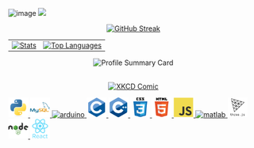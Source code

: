 ![image](https://user-images.githubusercontent.com/88976526/156935921-e02f5c2c-95d2-4746-9018-926d49dcf77b.png)
![](https://komarev.com/ghpvc/?username=Shamvv&color=lightgrey&style=plastic)<br>

<!--![snake gif](https://github.com/Shamvv/Shamvv/blob/output/github-contribution-grid-snake.gif)-->

<div align="center">
    <a href="https://git.io/streak-stats">
        <img src="https://github-readme-streak-stats.herokuapp.com?user=shamvv&theme=dracula&date_format=M%20j%5B%2C%20Y%5D&background=0F0C0BE6" alt="GitHub Streak">
    </a>
</div>

<div align="center">
  <table style="border: none; background-color: transparent;">
    <tr>
      <td style="border: none; background-color: transparent;">
        <a href="https://github.com/anuraghazra/github-readme-stats">
          <img src="https://github-readme-stats.vercel.app/api?username=shamvv&show_icons=true&theme=darcula&border_radius=10&card_width=440&hide_border=true" alt="Stats">
        </a>
      </td>
      <td style="border: none; background-color: transparent;">
        <a href="https://github.com/shamvv/github-readme-stats">
          <img src="https://github-readme-stats.vercel.app/api/top-langs/?username=shamvv&layout=compact&theme=darcula&border_radius=10&card_width=440&hide_border=true" alt="Top Languages">
        </a>
      </td>
    </tr>
  </table>
</div>
<div align="center">
    <img src="https://github-profile-summary-cards.vercel.app/api/cards/profile-details?username=shamvv&theme=monokai" alt="Profile Summary Card"><br><br>
    <p>
        <a href="https://xkcd.com/">
            <img src="https://imgs.xkcd.com/comics/computers_vs_humans.png" alt="XKCD Comic" style="width: 400px; height: auto;" />
        </a>
    </p>
</div>


<p align="left"> </a> <a href="https://www.python.org" target="_blank" rel="noreferrer"> <img src="https://raw.githubusercontent.com/devicons/devicon/master/icons/python/python-original.svg" alt="python" width="40" height="40"/> </a> <a href="https://www.mysql.com/" target="_blank" rel="noreferrer"> <img src="https://raw.githubusercontent.com/devicons/devicon/master/icons/mysql/mysql-original-wordmark.svg" alt="mysql" width="40" height="40"/> <a href="https://www.arduino.cc/" target="_blank" rel="noreferrer"> <img src="https://cdn.worldvectorlogo.com/logos/arduino-1.svg" alt="arduino" width="40" height="40"/> </a> <a href="https://www.cprogramming.com/" target="_blank" rel="noreferrer"> <img src="https://raw.githubusercontent.com/devicons/devicon/master/icons/c/c-original.svg" alt="c" width="40" height="40"/> </a> <a href="https://www.w3schools.com/cpp/" target="_blank" rel="noreferrer"> <img src="https://raw.githubusercontent.com/devicons/devicon/master/icons/cplusplus/cplusplus-original.svg" alt="cplusplus" width="40" height="40"/> </a> <a href="https://www.w3schools.com/css/" target="_blank" rel="noreferrer"> <img src="https://raw.githubusercontent.com/devicons/devicon/master/icons/css3/css3-original-wordmark.svg" alt="css3" width="40" height="40"/> </a> <a href="https://www.w3.org/html/" target="_blank" rel="noreferrer"> <img src="https://raw.githubusercontent.com/devicons/devicon/master/icons/html5/html5-original-wordmark.svg" alt="html5" width="40" height="40"/> </a> <a href="https://developer.mozilla.org/en-US/docs/Web/JavaScript" target="_blank" rel="noreferrer"> <img src="https://raw.githubusercontent.com/devicons/devicon/master/icons/javascript/javascript-original.svg" alt="javascript" width="40" height="40"/> </a> <a href="https://www.mathworks.com/" target="_blank" rel="noreferrer"> <img src="https://upload.wikimedia.org/wikipedia/commons/2/21/Matlab_Logo.png" alt="matlab" width="40" height="40"/> <a href="https://threejs.org/" target="_blank" rel="noreferrer"> <img src="https://raw.githubusercontent.com/devicons/devicon/master/icons/threejs/threejs-original-wordmark.svg" alt="threejs" width="40" height="40"/>
 <a href="https://nodejs.org/en/" target="_blank" rel="noreferrer"> <img src="https://raw.githubusercontent.com/devicons/devicon/master/icons/nodejs/nodejs-original-wordmark.svg" alt="matlab" width="40" height="40"/>
  <a href="https://reactjs.org/" target="_blank" rel="noreferrer"> <img src="https://raw.githubusercontent.com/devicons/devicon/master/icons/react/react-original-wordmark.svg" alt="matlab" width="40" height="40"/>
 </p>

<!--
<h3 align="left">Languages and Tools:</h3>
<p align="left"> <a href="https://www.cprogramming.com/" target="_blank"> <img src="https://devicons.github.io/devicon/devicon.git/icons/c/c-original.svg" alt="c" width="40" height="40"/> </a> <a href="https://www.w3schools.com/cpp/" target="_blank"> <img src="https://devicons.github.io/devicon/devicon.git/icons/cplusplus/cplusplus-original.svg" alt="cplusplus" width="40" height="40"/> </a> <a href="https://www.w3schools.com/css/" target="_blank"> <img src="https://devicons.github.io/devicon/devicon.git/icons/css3/css3-original-wordmark.svg" alt="css3" width="40" height="40"/> </a> <a href="https://www.figma.com/" target="_blank"> <img src="https://www.vectorlogo.zone/logos/figma/figma-icon.svg" alt="figma" width="40" height="40"/> </a> <a href="https://flutter.dev" target="_blank"> <img src="https://www.vectorlogo.zone/logos/flutterio/flutterio-icon.svg" alt="flutter" width="40" height="40"/> </a> <a href="https://git-scm.com/" target="_blank"> <img src="https://www.vectorlogo.zone/logos/git-scm/git-scm-icon.svg" alt="git" width="40" height="40"/> </a> <a href="https://www.w3.org/html/" target="_blank"> <img src="https://devicons.github.io/devicon/devicon.git/icons/html5/html5-original-wordmark.svg" alt="html5" width="40" height="40"/> </a> <a href="https://www.linux.org/" target="_blank"> <img src="https://devicons.github.io/devicon/devicon.git/icons/linux/linux-original.svg" alt="linux" width="40" height="40"/> </a> <a href="https://www.photoshop.com/en" target="_blank"> <img src="https://devicons.github.io/devicon/devicon.git/icons/photoshop/photoshop-plain.svg" alt="photoshop" width="40" height="40"/> </a> <a href="https://www.python.org" target="_blank"> <img src="https://devicons.github.io/devicon/devicon.git/icons/python/python-original.svg" alt="python" width="40" height="40"/> </a> </p>



![Github stats](https://github-readme-stats.vercel.app/api?username=Shamvv&show_icons=true&theme=monokai&custom_title=Stats&border_radius=10&hide=stars,prs,issues,contribs&hide_border=true)
-->
 
 <!-- 
<img src="https://camo.githubusercontent.com/5fca3db52c463447c36cbf864b01eac247219e56ce24dc0169a66c62ae53a481/68747470733a2f2f6d656469612e67697068792e636f6d2f6d656469612f6475334a336358797a686a3735494f6776412f67697068792e676966" width="150" height="150" />
-->
<!--
<img src="https://c.tenor.com/UVmG9eKZDpIAAAAC/dog-keyboard.gif" width="150" height="130" />
<hr width=50%>
-->
<!--
<img src="https://cdn.dribbble.com/users/3951514/screenshots/7172485/librarian_gif_edited.gif" width="70" height="70" /> ![Github stats](https://github-readme-stats.vercel.app/api?username=Tianwenn&show_icons=true&theme=monokai&custom_title=PROJECTS&border_radius=10&hide=stars,commits,prs,issues,contribs&hide_rank=true&disable_animations=true&hide_border=true) 

[![Readme Card](https://github-readme-stats.vercel.app/api/pin/?username=Tianwenn&repo=Audio-Player&theme=dracula&border_radius=6&hide_border=true)](https://github.com/Tianwenn/Audio-Player)
[![Readme Card](https://github-readme-stats.vercel.app/api/pin/?username=Tianwenn&repo=Arduino-Home-Automation&theme=dracula&border_radius=6&hide_border=true)](https://github.com/Tianwenn/Arduino-Home-Automation)


<img src="https://64.media.tumblr.com/e1ed2d8dcafe9cd2394915b448e9965f/tumblr_plzi21evYS1we9f2ro1_r1_640.gifv" width="70" height="70" /> ![Github stats](https://github-readme-stats.vercel.app/api?username=Tianwenn&show_icons=true&theme=monokai&custom_title=OTHER_PROGRAMS&border_radius=10&hide=stars,commits,prs,issues,contribs&hide_rank=true&disable_animations=true&hide_border=true)

-->
<!--[![Readme Card](https://github-readme-stats.vercel.app/api/pin/?username=Tianwenn&repo=CS50x&theme=dracula&border_radius=6&hide_border=true)](https://github.com/Tianwenn/CS50x)
[![Readme Card](https://github-readme-stats.vercel.app/api/pin/?username=Tianwenn&repo=Website&theme=dracula&border_radius=6&hide_border=true)](https://github.com/Tianwenn/Website)-->
